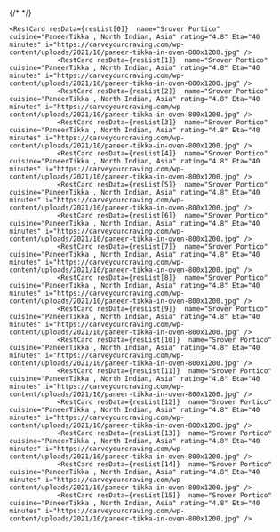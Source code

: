 {/* <RestCard name="Fern" cuisine="Hara Bhara Kabab, Asia" rating="4.5" Eta="30 minutes" i="https://www.foodie-trail.com/wp-content/uploads/2022/03/IMG_8538-scaled.jpg"/>
                <RestCard name="Leela" cuisine="Sizzeler , Itilian" rating="4.3" Eta="20 minutes" i="https://culinaryshades.com/wp-content/uploads/2021/08/Sizzler-v3-1020x1536.jpg"/>
                <RestCard name="McD" cuisine="Burger , USA" rating="4.3" Eta="34 minutes" i="https://eatbunslut.com/wp-content/uploads/2023/02/shutterstock_592466789-1024x683.jpg"/>
                <RestCard name="Pizza Hut" cuisine="Pizza , Italian" rating="4.2" Eta="20 minutes" i="https://upload.wikimedia.org/wikipedia/commons/thumb/7/74/Pizza_in_Rajkot.jpg/800px-Pizza_in_Rajkot.jpg?20210321082655"/>
                <RestCard name="Rangoli" cuisine="IceCream ,veraval" rating="4.1" Eta="15 minutes" i="https://uploads-ssl.webflow.com/5e9ebc3fff165933f19fbdbe/61b31c9d289e22335b6753b2_Ice%20Cream%202-p-1080.jpeg"/>
                <RestCard name="Dominos" cuisine="Garlic Bread , UK" rating="4.1" Eta="24 minutes" i="https://spicecravings.com/wp-content/uploads/2021/09/Air-Fryer-Garlic-Bread-3-1024x1536.jpg"/>
                <RestCard name="zapoli" cuisine="Rainbow Cake, veraval" rating="4.0" Eta="45 minutes" i="https://levanilla.in/media/catalog/product/cache/1/image/9df78eab33525d08d6e5fb8d27136e95/2/4/24.jpg"/> */}


    <RestCard resData={resList[0]}  name="Srover Portico" cuisine="PaneerTikka , North Indian, Asia" rating="4.8" Eta="40 minutes" i="https://carveyourcraving.com/wp-content/uploads/2021/10/paneer-tikka-in-oven-800x1200.jpg" /> 
                <RestCard resData={resList[1]}  name="Srover Portico" cuisine="PaneerTikka , North Indian, Asia" rating="4.8" Eta="40 minutes" i="https://carveyourcraving.com/wp-content/uploads/2021/10/paneer-tikka-in-oven-800x1200.jpg" /> 
                <RestCard resData={resList[2]}  name="Srover Portico" cuisine="PaneerTikka , North Indian, Asia" rating="4.8" Eta="40 minutes" i="https://carveyourcraving.com/wp-content/uploads/2021/10/paneer-tikka-in-oven-800x1200.jpg" /> 
                <RestCard resData={resList[3]}  name="Srover Portico" cuisine="PaneerTikka , North Indian, Asia" rating="4.8" Eta="40 minutes" i="https://carveyourcraving.com/wp-content/uploads/2021/10/paneer-tikka-in-oven-800x1200.jpg" /> 
                <RestCard resData={resList[4]}  name="Srover Portico" cuisine="PaneerTikka , North Indian, Asia" rating="4.8" Eta="40 minutes" i="https://carveyourcraving.com/wp-content/uploads/2021/10/paneer-tikka-in-oven-800x1200.jpg" /> 
                <RestCard resData={resList[5]}  name="Srover Portico" cuisine="PaneerTikka , North Indian, Asia" rating="4.8" Eta="40 minutes" i="https://carveyourcraving.com/wp-content/uploads/2021/10/paneer-tikka-in-oven-800x1200.jpg" /> 
                <RestCard resData={resList[6]}  name="Srover Portico" cuisine="PaneerTikka , North Indian, Asia" rating="4.8" Eta="40 minutes" i="https://carveyourcraving.com/wp-content/uploads/2021/10/paneer-tikka-in-oven-800x1200.jpg" /> 
                <RestCard resData={resList[7]}  name="Srover Portico" cuisine="PaneerTikka , North Indian, Asia" rating="4.8" Eta="40 minutes" i="https://carveyourcraving.com/wp-content/uploads/2021/10/paneer-tikka-in-oven-800x1200.jpg" /> 
                <RestCard resData={resList[8]}  name="Srover Portico" cuisine="PaneerTikka , North Indian, Asia" rating="4.8" Eta="40 minutes" i="https://carveyourcraving.com/wp-content/uploads/2021/10/paneer-tikka-in-oven-800x1200.jpg" /> 
                <RestCard resData={resList[9]}  name="Srover Portico" cuisine="PaneerTikka , North Indian, Asia" rating="4.8" Eta="40 minutes" i="https://carveyourcraving.com/wp-content/uploads/2021/10/paneer-tikka-in-oven-800x1200.jpg" /> 
                <RestCard resData={resList[10]}  name="Srover Portico" cuisine="PaneerTikka , North Indian, Asia" rating="4.8" Eta="40 minutes" i="https://carveyourcraving.com/wp-content/uploads/2021/10/paneer-tikka-in-oven-800x1200.jpg" /> 
                <RestCard resData={resList[11]}  name="Srover Portico" cuisine="PaneerTikka , North Indian, Asia" rating="4.8" Eta="40 minutes" i="https://carveyourcraving.com/wp-content/uploads/2021/10/paneer-tikka-in-oven-800x1200.jpg" /> 
                <RestCard resData={resList[12]}  name="Srover Portico" cuisine="PaneerTikka , North Indian, Asia" rating="4.8" Eta="40 minutes" i="https://carveyourcraving.com/wp-content/uploads/2021/10/paneer-tikka-in-oven-800x1200.jpg" /> 
                <RestCard resData={resList[13]}  name="Srover Portico" cuisine="PaneerTikka , North Indian, Asia" rating="4.8" Eta="40 minutes" i="https://carveyourcraving.com/wp-content/uploads/2021/10/paneer-tikka-in-oven-800x1200.jpg" /> 
                <RestCard resData={resList[14]}  name="Srover Portico" cuisine="PaneerTikka , North Indian, Asia" rating="4.8" Eta="40 minutes" i="https://carveyourcraving.com/wp-content/uploads/2021/10/paneer-tikka-in-oven-800x1200.jpg" /> 
                <RestCard resData={resList[15]}  name="Srover Portico" cuisine="PaneerTikka , North Indian, Asia" rating="4.8" Eta="40 minutes" i="https://carveyourcraving.com/wp-content/uploads/2021/10/paneer-tikka-in-oven-800x1200.jpg" /> 
                